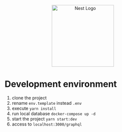 <p align="center">
  <a href="http://nestjs.com/" target="blank"><img src="https://nestjs.com/img/logo-small.svg" width="200" alt="Nest Logo" /></a>
</p>

# Development environment

1. clone the project
2. rename `env.template` instead `.env`
3. execute `yarn install`
4. run local database `docker-compose up -d`
5. start the project `yarn start:dev`
6. access to `localhost:3000/graphql`
